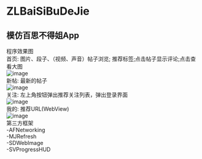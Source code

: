 ZLBaiSiBuDeJie
=============
模仿百思不得姐App
-------------

程序效果图<br> 
首页: 图片、段子、（视频、声音）帖子浏览; 推荐标签;点击帖子显示评论;点击查看大图<br> 
![image](https://github.com/zhongling6757/ZLBaiSiBuDeJie/blob/master/images/%E9%A6%96%E9%A1%B5.png)<br> 
新帖: 最新的帖子<br> 
![image](https://github.com/zhongling6757/ZLBaiSiBuDeJie/blob/master/images/%E6%96%B0%E5%B8%96.png)<br> 
关注: 左上角按钮弹出推荐关注列表，弹出登录界面<br>
![image](https://github.com/zhongling6757/ZLBaiSiBuDeJie/blob/master/images/%E5%85%B3%E6%B3%A8.png)<br> 
 我的: 推荐URL(WebView)<br>
![image](https://github.com/zhongling6757/ZLBaiSiBuDeJie/blob/master/images/%E6%88%91.png)<br>
第三方框架<br>
-AFNetworking<br>
-MJRefresh<br>
-SDWebImage<br>
-SVProgressHUD<br>
